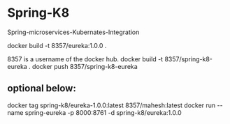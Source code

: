# Spring-K8
Spring-microservices-Kubernates-Integration

docker build -t 8357/eureka:1.0.0 .

8357 is a username of the docker hub.
docker build -t 8357/spring-k8-eureka .
docker push 8357/spring-k8-eureka

optional below:
-------------------------
docker tag spring-k8/eureka-1.0.0:latest 8357/mahesh:latest
docker run --name spring-eureka -p 8000:8761 -d spring-k8/eureka:1.0.0 
